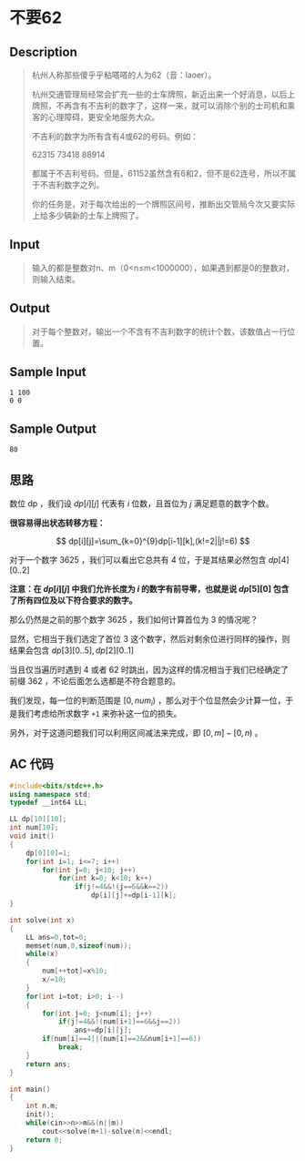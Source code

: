 # 不要62

## **Description**

> 杭州人称那些傻乎乎粘嗒嗒的人为62（音：laoer）。
>
> 杭州交通管理局经常会扩充一些的士车牌照，新近出来一个好消息，以后上牌照，不再含有不吉利的数字了，这样一来，就可以消除个别的士司机和乘客的心理障碍，更安全地服务大众。
>
> 不吉利的数字为所有含有4或62的号码。例如：
>
> 62315 73418 88914
>
> 都属于不吉利号码。但是，61152虽然含有6和2，但不是62连号，所以不属于不吉利数字之列。
>
> 你的任务是，对于每次给出的一个牌照区间号，推断出交管局今次又要实际上给多少辆新的士车上牌照了。



## **Input**

> 输入的都是整数对n、m（0<n≤m<1000000），如果遇到都是0的整数对，则输入结束。



## **Output**

> 对于每个整数对，输出一个不含有不吉利数字的统计个数，该数值占一行位置。



## **Sample Input**

    1 100
    0 0



## **Sample Output**

    80



## **思路**

数位 dp ，我们设 $dp[i][j]$ 代表有 $i$ 位数，且首位为 $j$ 满足题意的数字个数。

**很容易得出状态转移方程：**

$$
dp[i][j]=\sum_{k=0}^{9}dp[i-1][k],(k!=2||j!=6)
$$

对于一个数字 $3625$ ，我们可以看出它总共有 $4$ 位，于是其结果必然包含 $dp[4][0..2]$

**注意：在 $dp[i][j]$ 中我们允许长度为 $i$ 的数字有前导零，也就是说 $dp[5][0]$ 包含了所有四位及以下符合要求的数字。**

那么仍然是之前的那个数字 $3625$ ，我们如何计算首位为 $3$ 的情况呢？

显然，它相当于我们选定了首位 $3$ 这个数字，然后对剩余位进行同样的操作，则结果会包含 $dp[3][0..5],dp[2][0..1]$

当且仅当遍历时遇到 $4$ 或者 $62$ 时跳出，因为这样的情况相当于我们已经确定了前缀 $362$ ，不论后面怎么选都是不符合题意的。

我们发现，每一位的判断范围是 $[0,num_i)$ ，那么对于个位显然会少计算一位，于是我们考虑给所求数字 `+1` 来弥补这一位的损失。

另外，对于这道问题我们可以利用区间减法来完成，即 $[0,m]-[0,n)$ 。




## **AC 代码**

```cpp
#include<bits/stdc++.h>
using namespace std;
typedef __int64 LL;

LL dp[10][10];
int num[10];
void init()
{
    dp[0][0]=1;
    for(int i=1; i<=7; i++)
        for(int j=0; j<10; j++)
            for(int k=0; k<10; k++)
                if(j!=4&&!(j==6&&k==2))
                    dp[i][j]+=dp[i-1][k];
}

int solve(int x)
{
    LL ans=0,tot=0;
    memset(num,0,sizeof(num));
    while(x)
    {
        num[++tot]=x%10;
        x/=10;
    }
    for(int i=tot; i>0; i--)
    {
        for(int j=0; j<num[i]; j++)
            if(j!=4&&!(num[i+1]==6&&j==2))
                ans+=dp[i][j];
        if(num[i]==4||(num[i]==2&&num[i+1]==6))
            break;
    }
    return ans;
}

int main()
{
    int n,m;
    init();
    while(cin>>n>>m&&(n||m))
        cout<<solve(m+1)-solve(n)<<endl;
    return 0;
}
```

